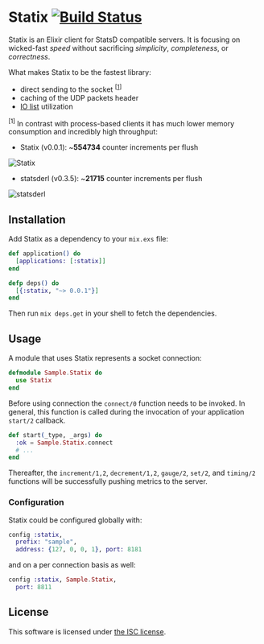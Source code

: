 # Statix [![Build Status](https://travis-ci.org/lexmag/statix.svg)](https://travis-ci.org/lexmag/statix)

Statix is an Elixir client for StatsD compatible servers.
It is focusing on wicked-fast _speed_ without sacrificing _simplicity_, _completeness_, or _correctness_.

What makes Statix to be the fastest library:

  * direct sending to the socket <sup>[[1](#direct-sending)]</sup>
  * caching of the UDP packets header
  * [IO list](http://jlouisramblings.blogspot.se/2013/07/problematic-traits-in-erlang.html) utilization

<sup><a name="direct-sending"></a>[1]</sup> In contrast with process-based clients it has much lower memory consumption and incredibly high throughput:

* Statix (v0.0.1): ~__554734__ counter increments per flush

![Statix](https://www.dropbox.com/s/9618kb09sc6cyh3/statix-v0.0.1.png?raw=1)

* statsderl (v0.3.5): ~__21715__ counter increments per flush

![statsderl](https://www.dropbox.com/s/wt96xmuywka9m4k/statsderl-v0.3.5.png?raw=1)

## Installation

Add Statix as a dependency to your `mix.exs` file:

```elixir
def application() do
  [applications: [:statix]]
end

defp deps() do
  [{:statix, "~> 0.0.1"}]
end
```

Then run `mix deps.get` in your shell to fetch the dependencies.

## Usage

A module that uses Statix represents a socket connection:

```elixir
defmodule Sample.Statix do
  use Statix
end
```

Before using connection the `connect/0` function needs to be invoked.
In general, this function is called during the invocation of your application `start/2` callback.

```elixir
def start(_type, _args) do
  :ok = Sample.Statix.connect
  # ...
end
```

Thereafter, the `increment/1,2`, `decrement/1,2`, `gauge/2`, `set/2`, and `timing/2` functions will be successfully pushing metrics to the server.

### Configuration

Statix could be configured globally with:

```elixir
config :statix,
  prefix: "sample",
  address: {127, 0, 0, 1}, port: 8181
```

and on a per connection basis as well:

```elixir
config :statix, Sample.Statix,
  port: 8811
```

## License

This software is licensed under [the ISC license](LICENSE).
